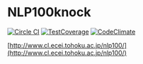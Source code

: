 # NLP100knock

[![Circle CI](https://circleci.com/gh/MaxMEllon/NLP100knock.svg?style=svg)](https://circleci.com/gh/MaxMEllon/NLP100knock)
[![TestCoverage](https://img.shields.io/codeclimate/coverage/github/MaxMEllon/NLP100knock.svg?style=flat-square)](https://codeclimate.com/github/MaxMEllon/NLP100knock/coverage)
[![CodeClimate](https://img.shields.io/codeclimate/github/MaxMEllon/NLP100knock.svg?style=flat-square)](https://codeclimate.com/github/MaxMEllon/NLP100knock)

[http://www.cl.ecei.tohoku.ac.jp/nlp100/](http://www.cl.ecei.tohoku.ac.jp/nlp100/)
